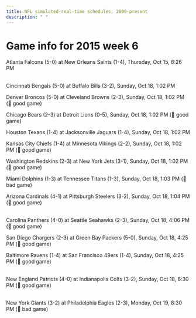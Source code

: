 ```yaml
---
title: NFL simulated-real-time schedules, 2009-present
description: " "
---
```


# Game info for 2015 week 6

Atlanta Falcons (5-0) at New Orleans Saints (1-4), Thursday, Oct 15, 8:26 PM

<br/>Cincinnati Bengals (5-0) at Buffalo Bills (3-2), Sunday, Oct 18, 1:02 PM

Denver Broncos (5-0) at Cleveland Browns (2-3), Sunday, Oct 18, 1:02 PM (:football: good game)

Chicago Bears (2-3) at Detroit Lions (0-5), Sunday, Oct 18, 1:02 PM (:football: good game)

Houston Texans (1-4) at Jacksonville Jaguars (1-4), Sunday, Oct 18, 1:02 PM

Kansas City Chiefs (1-4) at Minnesota Vikings (2-2), Sunday, Oct 18, 1:02 PM (:football: good game)

Washington Redskins (2-3) at New York Jets (3-1), Sunday, Oct 18, 1:02 PM (:football: good game)

Miami Dolphins (1-3) at Tennessee Titans (1-3), Sunday, Oct 18, 1:03 PM (:red_circle: bad game)

Arizona Cardinals (4-1) at Pittsburgh Steelers (3-2), Sunday, Oct 18, 1:04 PM (:football: good game)

<br/>Carolina Panthers (4-0) at Seattle Seahawks (2-3), Sunday, Oct 18, 4:06 PM (:football: good game)

San Diego Chargers (2-3) at Green Bay Packers (5-0), Sunday, Oct 18, 4:25 PM (:football: good game)

Baltimore Ravens (1-4) at San Francisco 49ers (1-4), Sunday, Oct 18, 4:25 PM (:football: good game)

<br/>New England Patriots (4-0) at Indianapolis Colts (3-2), Sunday, Oct 18, 8:30 PM (:football: good game)

<br/>New York Giants (3-2) at Philadelphia Eagles (2-3), Monday, Oct 19, 8:30 PM (:red_circle: bad game)

